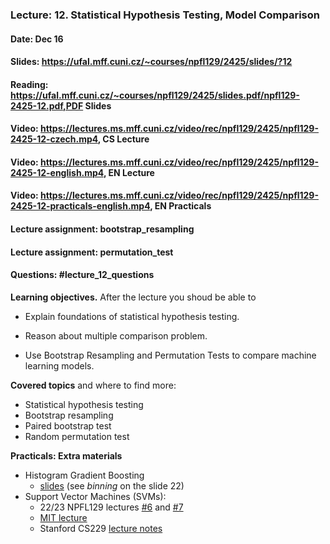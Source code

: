 ### Lecture: 12. Statistical Hypothesis Testing, Model Comparison
#### Date: Dec 16
#### Slides: https://ufal.mff.cuni.cz/~courses/npfl129/2425/slides/?12
#### Reading: https://ufal.mff.cuni.cz/~courses/npfl129/2425/slides.pdf/npfl129-2425-12.pdf,PDF Slides
#### Video: https://lectures.ms.mff.cuni.cz/video/rec/npfl129/2425/npfl129-2425-12-czech.mp4, CS Lecture
#### Video: https://lectures.ms.mff.cuni.cz/video/rec/npfl129/2425/npfl129-2425-12-english.mp4, EN Lecture
#### Video: https://lectures.ms.mff.cuni.cz/video/rec/npfl129/2425/npfl129-2425-12-practicals-english.mp4, EN Practicals
#### Lecture assignment: bootstrap_resampling
#### Lecture assignment: permutation_test
#### Questions: #lecture_12_questions

**Learning objectives.** After the lecture you shoud be able to

- Explain foundations of statistical hypothesis testing.

- Reason about multiple comparison problem.

- Use Bootstrap Resampling and Permutation Tests to compare machine learning models.

**Covered topics** and where to find more:

- Statistical hypothesis testing
- Bootstrap resampling
- Paired bootstrap test
- Random permutation test

**Practicals: Extra materials**
- Histogram Gradient Boosting
  - [slides](https://github.com/thomasjpfan/pydata-2019-histgradientboosting/blob/master/presentation.pdf) (see *binning* on the slide 22)
- Support Vector Machines (SVMs):
  - 22/23 NPFL129 lectures [#6](https://ufal.mff.cuni.cz/courses/npfl129/2223-winter#6_kernel_methods_svm) and [#7](https://ufal.mff.cuni.cz/courses/npfl129/2223-winter#7_soft_margin_svm_smo)
  - [MIT lecture](https://www.youtube.com/watch?v=_PwhiWxHK8o)
  - Stanford CS229 [lecture notes](https://cs229.stanford.edu/summer2020/cs229-notes3.pdf)